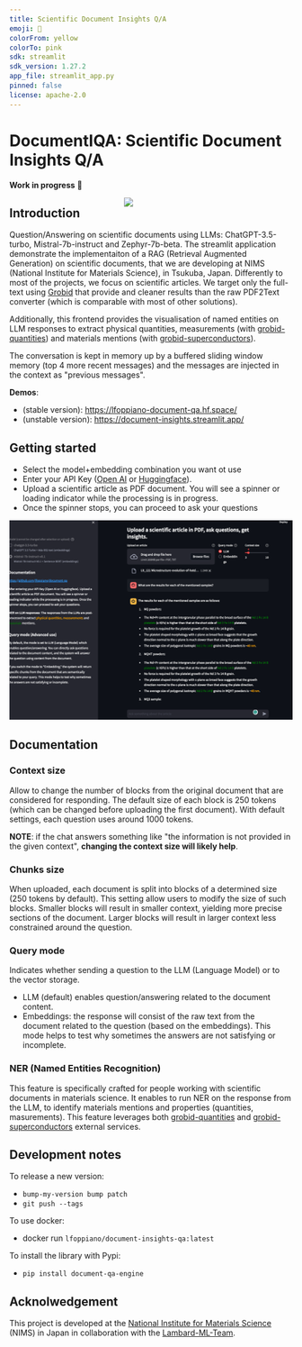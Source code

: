 ```yaml
---
title: Scientific Document Insights Q/A
emoji: 📝
colorFrom: yellow
colorTo: pink
sdk: streamlit
sdk_version: 1.27.2
app_file: streamlit_app.py
pinned: false
license: apache-2.0
---
```


# DocumentIQA: Scientific Document Insights Q/A

**Work in progress** :construction_worker: 

<img align="right" src="https://github.com/lfoppiano/document-qa/assets/15426/f0a04a86-96b3-406e-8303-904b93f00015" width=300/>


## Introduction

Question/Answering on scientific documents using LLMs: ChatGPT-3.5-turbo, Mistral-7b-instruct and Zephyr-7b-beta.
The streamlit application demonstrate the implementaiton of a RAG (Retrieval Augmented Generation) on scientific documents, that we are developing at NIMS (National Institute for Materials Science), in Tsukuba, Japan.
Differently to most of the projects, we focus on scientific articles. 
We target only the full-text using [Grobid](https://github.com/kermitt2/grobid) that provide and cleaner results than the raw PDF2Text converter (which is comparable with most of other solutions).

Additionally, this frontend provides the visualisation of named entities on LLM responses to extract <span stype="color:yellow">physical quantities, measurements</span> (with [grobid-quantities](https://github.com/kermitt2/grobid-quantities)) and <span stype="color:blue">materials</span> mentions (with [grobid-superconductors](https://github.com/lfoppiano/grobid-superconductors)).

The conversation is kept in memory up by a buffered sliding window memory (top 4 more recent messages) and the messages are injected in the context as "previous messages".   

**Demos**: 
 - (stable version): https://lfoppiano-document-qa.hf.space/
 - (unstable version): https://document-insights.streamlit.app/

## Getting started

- Select the model+embedding combination you want ot use 
- Enter your API Key ([Open AI](https://platform.openai.com/account/api-keys) or [Huggingface](https://huggingface.co/docs/hub/security-tokens)). 
- Upload a scientific article as PDF document. You will see a spinner or loading indicator while the processing is in progress. 
- Once the spinner stops, you can proceed to ask your questions

 ![screenshot2.png](docs%2Fimages%2Fscreenshot2.png)

## Documentation

### Context size
Allow to change the number of blocks from the original document that are considered for responding. 
The default size of each block is 250 tokens (which can be changed before uploading the first document). 
With default settings, each question uses around 1000 tokens.

**NOTE**: if the chat answers something like "the information is not provided in the given context", **changing the context size will likely help**. 

### Chunks size
When uploaded, each document is split into blocks of a determined size (250 tokens by default). 
This setting allow users to modify the size of such blocks. 
Smaller blocks will result in smaller context, yielding more precise sections of the document. 
Larger blocks will result in larger context less constrained around the question.

### Query mode
Indicates whether sending a question to the LLM (Language Model) or to the vector storage. 
 - LLM (default) enables question/answering related to the document content.
 - Embeddings: the response will consist of the raw text from the document related to the question (based on the embeddings). This mode helps to test why sometimes the answers are not satisfying or incomplete.

### NER (Named Entities Recognition)

This feature is specifically crafted for people working with scientific documents in materials science. 
It enables to run NER on the response from the LLM, to identify materials mentions and properties (quantities, masurements).
This feature leverages both [grobid-quantities](https://github.com/kermitt2/grobid-quanities) and [grobid-superconductors](https://github.com/lfoppiano/grobid-superconductors) external services. 


## Development notes

To release a new version: 

- `bump-my-version bump patch` 
- `git push --tags`

To use docker: 

- docker run `lfoppiano/document-insights-qa:latest`

To install the library with Pypi: 

- `pip install document-qa-engine` 


## Acknolwedgement 

This project is developed at the [National Institute for Materials Science](https://www.nims.go.jp) (NIMS) in Japan in collaboration with the [Lambard-ML-Team](https://github.com/Lambard-ML-Team).



